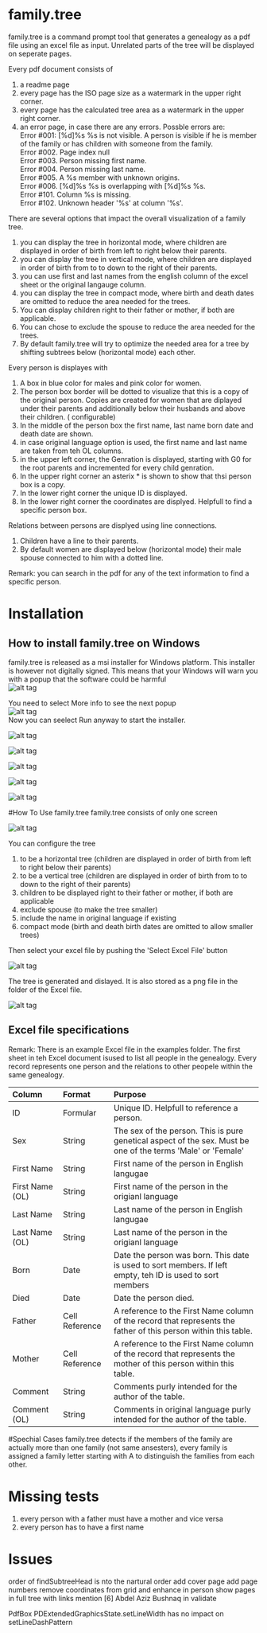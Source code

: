 # family.tree

family.tree is a command prompt tool that generates a genealogy as a pdf file using an excel file as input.
Unrelated parts of the tree will be displayed on seperate pages.

Every pdf document consists of

1. a readme page
2. every page has the ISO page size as a watermark in the upper right corner.
3. every page has the calculated tree area as a watermark in the upper right corner.
4. an error page, in case there are any errors. Possble errors are:<br>
   Error #001: [%d]%s %s is not visible. A person is visible if he is member of the family or has children with someone
   from the family.<br>
   Error #002. Page index null<br>
   Error #003. Person missing first name.<br>
   Error #004. Person missing last name.<br>
   Error #005. A %s member with unknown origins.<br>
   Error #006. [%d]%s %s is overlapping with [%d]%s %s.<br>
   Error #101. Column %s is missing.<br>
   Error #102. Unknown header '%s' at column '%s'.<br>

There are several options that impact the overall visualization of a family tree.

1. you can display the tree in horizontal mode, where children are displayed in order of birth from left to right below
   their parents.
2. you can display the tree in vertical mode, where children are displayed in order of birth from to to down to the
   right of their parents.
3. you can use first and last names from the english column of the excel sheet or the original langauge column.
4. you can display the tree in compact mode, where birth and death dates are omitted to reduce the area needed for the
   trees.
5. You can display children right to their father or mother, if both are applicable.
6. You can chose to exclude the spouse to reduce the area needed for the trees.
7. By default family.tree will try to optimize the needed area for a tree by shifting subtrees below (horizontal mode)
   each other.

Every person is displayes with

1. A box in blue color for males and pink color for women.
2. The person box border will be dotted to visualize that this is a copy of the original person. Copies are created for
   women that are diplayed under their parents and additionally below their husbands and above their children. (
   configurable)
3. In the middle of the person box the first name, last name born date and death date are shown.
4. in case original language option is used, the first name and last name are taken from teh OL columns.
5. in the upper left corner, the Genration is displayed, starting with G0 for the root parents and incremented for every
   child genration.
6. In the upper right corner an asterix \* is shown to show that thsi person box is a copy.
7. In the lower right corner the unique ID is displayed.
8. In the lower right corner the coordinates are displyed. Helpfull to find a specific person box.

Relations between persons are displyed using line connections.

1. Children have a line to their parents.
2. By default women are displayed below (horizontal mode) their male spouse connected to him with a dotted line.

Remark: you can search in the pdf for any of the text information to find a specific person.

# Installation

## How to install family.tree on Windows

family.tree is released as a msi installer for Windows platform. This installer is however not digitally signed. This
means that your Windows will warn you with a popup that the software could be harmful  
![alt tag](https://github.com/kunterbunt2/family.tree/blob/main/media/installer-01.png)

You need to select More info to see the next popup  
![alt tag](https://github.com/kunterbunt2/family.tree/blob/main/media/installer-02.png)  
Now you can seelect Run anyway to start the installer.

![alt tag](https://github.com/kunterbunt2/family.tree/blob/main/media/installer-03.png)

![alt tag](https://github.com/kunterbunt2/family.tree/blob/main/media/installer-04.png)

![alt tag](https://github.com/kunterbunt2/family.tree/blob/main/media/installer-05.png)

![alt tag](https://github.com/kunterbunt2/family.tree/blob/main/media/installer-06.png)

![alt tag](https://github.com/kunterbunt2/family.tree/blob/main/media/installer-07.png)

#How To Use family.tree
family.tree consists of only one screen

![alt tag](https://github.com/kunterbunt2/family.tree/blob/main/media/family.tree-01.png)

You can configure the tree

1. to be a horizontal tree (children are displayed in order of birth from left to right below their parents)
2. to be a vertical tree (children are displayed in order of birth from to to down to the right of their parents)
3. children to be displayed right to their father or mother, if both are applicable
4. exclude spouse (to make the tree smaller)
5. include the name in original language if existing
6. compact mode (birth and death birth dates are omitted to allow smaller trees)

Then select your excel file by pushing the 'Select Excel File' button

![alt tag](https://github.com/kunterbunt2/family.tree/blob/main/media/family.tree-02.png)

The tree is generated and dislayed. It is also stored as a png file in the folder of the Excel file.

![alt tag](https://github.com/kunterbunt2/family.tree/blob/main/media/family.tree-03.png)

## Excel file specifications

Remark: There is an example Excel file in the examples folder.
The first sheet in teh Excel document isused to list all people in the genealogy.
Every record represents one person and the relations to other peopele within the same genealogy.

| Column          | Format         | Purpose                                                                                                         |
|:----------------|:---------------|:----------------------------------------------------------------------------------------------------------------|
| ID              | Formular       | Unique ID. Helpfull to reference a person.                                                                      |
| Sex             | String         | The sex of the person. This is pure genetical aspect of the sex. Must be one of the terms 'Male' or 'Female'    |
| First Name      | String         | First name of the person in English langugae                                                                    |
| First Name (OL) | String         | First name of the person in the origianl language                                                               |
| Last Name       | String         | Last name of the person in English langugae                                                                     |
| Last Name (OL)  | String         | Last name of the person in the origianl language                                                                |
| Born            | Date           | Date the person was born. This date is used to sort members. If left empty, teh ID is used to sort members      |
| Died            | Date           | Date the person died.                                                                                           |
| Father          | Cell Reference | A reference to the First Name column of the record that represents the father of this person within this table. |
| Mother          | Cell Reference | A reference to the First Name column of the record that represents the mother of this person within this table. |
| Comment         | String         | Comments purly intended for the author of the table.                                                            |
| Comment (OL)    | String         | Comments in original language purly intended for the author of the table.                                       |

#Spechial Cases
family.tree detects if the members of the family are actually more than one family (not same ansesters), every family is
assigned a family letter starting with A to distinguish the families from each other.

# Missing tests

1. every person with a father must have a mother and vice versa
2. every person has to have a first name

# Issues

order of findSubtreeHead is nto the nartural order
add cover page
add page numbers
remove coordinates from grid and enhance in person
show pages in full tree with links
mention [6] Abdel Aziz Bushnaq in validate

PdfBox PDExtendedGraphicsState.setLineWidth has no impact on setLineDashPattern
